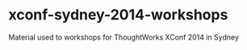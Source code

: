 xconf-sydney-2014-workshops
===========================

Material used to workshops for ThoughtWorks XConf 2014 in Sydney

